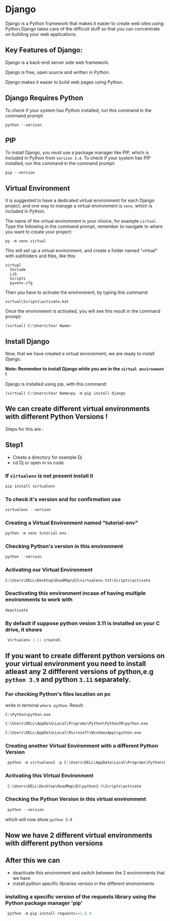 
# Django
Django is a Python framework that makes it easier to create web sites using Python.Django takes care of the difficult stuff so that
you can concentrate on building your web applications.
## Key Features of Django:
Django is a back-end server side web framework.

Django is free, open source and written in Python.

Django makes it easier to build web pages using Python.

## Django Requires Python
To check if your system has Python installed, run this command in the command prompt:
```
python --version

```
## PIP
To install Django, you must use a package manager like PIP, which is included in Python from ``version 3.4``.
To check if your system has PIP installed, run this command in the command prompt:
```
pip --version

```

## Virtual Environment
It is suggested to have a dedicated virtual environment for each Django project, and one way to manage a virtual environment is ``venv``, which is included in Python.

The name of the virtual environment is your choice, for example ``virtual``.
Type the following in the command prompt, remember to navigate to where you want to create your project:
```
py -m venv virtual

```
This will set up a virtual environment, and create a folder named "virtual" with subfolders and files, like this:
```
virtual
  Include
  Lib
  Scripts
  pyvenv.cfg

```
Then you have to activate the environment, by typing this command:

```
virtual\Scripts\activate.bat

```
Once the environment is activated, you will see this result in the command prompt:

```
(virtual) C:\Users\Your Name>

```
## Install Django
Now, that we have created a virtual environment, we are ready to install Django.

**Note: Remember to install Django while you are in the `` virtual environment `` !**

Django is installed using pip, with this command:
```
(virtual) C:\Users\Your Name>py -m pip install Django
```
## We can create different virtual environments with different Python Versions ! 
Steps for this are : 
## Step1
- Create a directory for example Dj
- cd Dj or open in vs code
### If ``virtualenv`` is not present install it
```python 
pip install virtualenv
```
### To check it's version and for confirmation use
```python 
virtualenv --version
```
### Creating a Virtual Environment named "tutorial-env"
```python
python -m venv tutorial-env
```
### Checking Python's version in this environment
```python
python --version
```
### Activating our Virtual Environment
```python
C:\Users\DELL\Desktop\RoadMap\DJ\virtualenv.txt\Scripts\activate
```
### Deactivating this environment incase of having multiple environments to work with 
```python
deactivate
```
### By default if suppose python vesion 3.11 is installed on your C drive, it shows
```python
 Virtualenv 3.11 created.
```

## If you want to create different python versions on your virtual environment you need to install atleast any 2 diffferent versions of python,e.g  ``python 3.9`` and python ``3.11`` separately.

### For checking Python's files location on pc
 write in terminal ``where python``.
 Result:
```python
C:\Python\python.exe
```
```python
C:\Users\DELL\AppData\Local\Programs\Python\Python39\python.exe
```
```python
C:\Users\DELL\AppData\Local\Microsoft\WindowsApps\python.exe
```
### Creating another Virtual Environment with a different Python Version
```python
 python -m virtualenv2 -p C:\Users\DELL\AppData\Local\Programs\Python\Python39\python.exe python3.9
```
### Activating this Virtual Environment
```python
 C:\Users\DELL\Desktop\RoadMap\DJ\python3.9\Scripts\activate
```
### Checking the Python Version in this virtual environment
```python
 python --version
```
which will now show ``python 3.9``
##  Now we have 2 different virtual environments with different python versions

## After this we can 
- deactivate this environment and switch between the 2 environments that we have
- install python specific libraries version in the different environments
### installing a specific version of the requests library using the Python package manager 'pip'
```python
 python -m pip install requests==2.6.0
```

